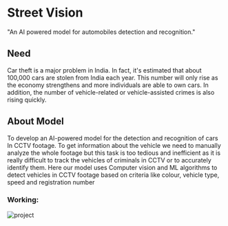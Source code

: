 # Street Vision
"An AI powered model for automobiles detection and recognition."

## Need
Car theft is a major problem in India. In fact, it's estimated that about 100,000 cars are stolen from India each year. This number will only rise as the economy strengthens and more individuals are able to own cars.
In addition, the number of vehicle-related or vehicle-assisted crimes is also rising quickly.

## About Model
To develop an AI-powered model for the detection and recognition of cars In CCTV footage. To get information about the vehicle we need to manually analyze the whole footage but this task is too tedious and inefficient as it is really difficult to track the vehicles of criminals in CCTV or to accurately identify them.
Here our model uses Computer vision and ML algorithms to detect vehicles in CCTV footage based on criteria like colour, vehicle type, speed and registration number

### Working:
![project](https://github.com/Swaraj-ji/street_vision/assets/68496595/5099a833-a71d-4ca2-a7c6-2e7ad5d0bc51)

